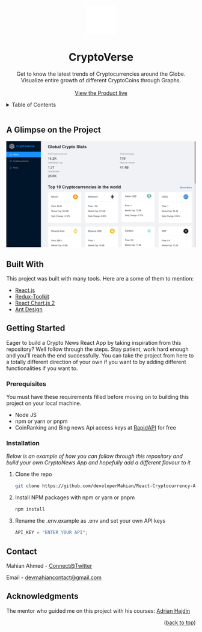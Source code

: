 <div id="top"></div>

<!-- PROJECT LOGO -->
<div align="center">
  <img src="src/images/logo.png" alt="Logo" width="80" height="80">

  <br />

  <h1 align="center">CryptoVerse</h1>

  <p align="center">
    Get to know the latest trends of Cryptocurrencies around the Globe. Visualize entire growth of different CryptoCoins through Graphs.
    <br />
    <br />
    <a href="https://cryptoversereact.vercel.app/">View the Product live</a>
  </p>
</div>

<!-- TABLE OF CONTENTS -->
<details>
  <summary>Table of Contents</summary>
  <ol>
    <li>
      <a href="#a-glimpse-on-the-project">A Glimpse on the Project</a>
      <ul>
        <li><a href="#built-with">Built With</a></li>
      </ul>
    </li>
    <li>
      <a href="#getting-started">Getting Started</a>
      <ul>
        <li><a href="#prerequisites">Prerequisites</a></li>
        <li><a href="#installation">Installation</a></li>
      </ul>
    </li>
    <li><a href="#contact">Contact</a></li>
    <li><a href="#acknowledgments">Acknowledgments</a></li>
  </ol>
</details>

<br/>

<!-- ABOUT THE PROJECT -->

## A Glimpse on the Project

<img src="src/images/home-preview.png" alt="Home Page Preview" />

## Built With

This project was built with many tools. Here are a some of them to mention:

- [React.js](https://reactjs.org/)
- [Redux-Toolkit](https://redux-toolkit.js.org/)
- [React Chart.js 2](https://react-chartjs-2.js.org/)
- [Ant Design](https://ant.design/)

<!-- GETTING STARTED -->

## Getting Started

Eager to build a Crypto News React App by taking inspiration from this repository? Well follow through the steps. Stay patient, work hard enough and you'll reach the end successfully. You can take the project from here to a totally different direction of your own if you want to by adding different functionalities if you want to.

### Prerequisites

You must have these requirements filled before moving on to building this project on your local machine.

- Node JS
- npm or yarn or pnpm
- CoinRanking and Bing news Api access keys at [RapidAPI](https://rapidapi.com/) for free

### Installation

_Below is an example of how you can follow through this repository and build your own CryptoNews App and hopefully add a different flavour to it_

1. Clone the repo
   ```sh
   git clone https://github.com/developerMahian/React-Cryptocurrency-App.git
   ```
2. Install NPM packages with npm or yarn or pnpm
   ```sh
   npm install
   ```
3. Rename the .env.example as .env and set your own API keys
   ```js
   API_KEY = "ENTER YOUR API";
   ```

<!-- CONTACT -->

## Contact

Mahian Ahmed - [Connect@Twitter](https://twitter.com/DeveloperMahian)

Email - devmahiancontact@gmail.com

<!-- ACKNOWLEDGMENTS -->

## Acknowledgments

The mentor who guided me on this project with his courses:
<a href="https://github.com/adrianhajdin">Adrian Hajdin</a>

<p align="right">(<a href="#top">back to top</a>)</p>
